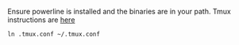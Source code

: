 Ensure powerline is installed and the binaries are in your path. Tmux instructions are [here](http://powerline.readthedocs.io/en/latest/usage/other.html?highlight=tmux#tmux-statusline)

`ln .tmux.conf ~/.tmux.conf`
